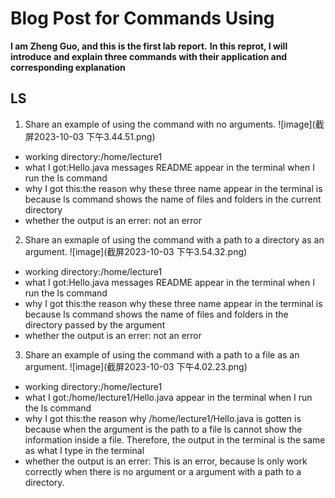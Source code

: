 # Blog Post for Commands Using 
**I am Zheng Guo, and this is the first lab report.**
**In this reprot, I will introduce and explain three commands with their application and corresponding explanation**
## LS
1. Share an example of using the command with no arguments.
![image](截屏2023-10-03 下午3.44.51.png)
* working directory:/home/lecture1
* what I got:Hello.java  messages  README appear in the terminal when I run the ls command
* why I got this:the reason why these three name appear in the terminal is because ls command shows the name of files and folders in the current directory
* whether the output is an errer: not an error
2. Share an exmaple of using the command with a path to a directory as an argument.
![image](截屏2023-10-03 下午3.54.32.png)
* working directory:/home/lecture1
* what I got:Hello.java  messages  README appear in the terminal when I run the ls command
* why I got this:the reason why these three name appear in the terminal is because ls command shows the name of files and folders in the directory passed by the argument
* whether the output is an errer: not an error
3. Share an example of using the command with a path to a file as an argument.
![image](截屏2023-10-03 下午4.02.23.png)
* working directory:/home/lecture1
* what I got:/home/lecture1/Hello.java appear in the terminal when I run the ls command
* why I got this:the reason why /home/lecture1/Hello.java is gotten is because when the argument is the path to a file ls cannot show the information inside a file. Therefore, the output in the terminal is the same as what I type in the terminal
* whether the output is an errer: This is an error, because ls only work correctly when there is no argument or a argument with a path to a directory.  
